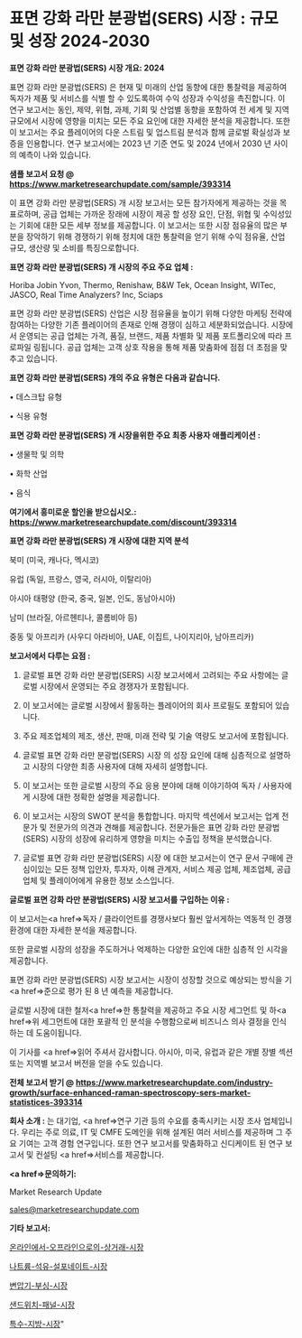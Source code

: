 # 표면 강화 라만 분광법(SERS) 시장 : 규모 및 성장 2024-2030

<strong>표면 강화 라만 분광법(SERS) 시장 개요: 2024</strong>

표면 강화 라만 분광법(SERS) 은 현재 및 미래의 산업 동향에 대한 통찰력을 제공하여 독자가 제품 및 서비스를 식별 할 수 있도록하여 수익 성장과 수익성을 촉진합니다. 이 연구 보고서는 동인, 제약, 위협, 과제, 기회 및 산업별 동향을 포함하여 전 세계 및 지역 규모에서 시장에 영향을 미치는 모든 주요 요인에 대한 자세한 분석을 제공합니다. 또한이 보고서는 주요 플레이어의 다운 스트림 및 업스트림 분석과 함께 글로벌 확실성과 보증을 인용합니다. 연구 보고서에는 2023 년 기준 연도 및 2024 년에서 2030 년 사이의 예측이 나와 있습니다.



<strong>샘플 보고서 요청 @ <a href=https://www.marketresearchupdate.com/sample/393314>https://www.marketresearchupdate.com/sample/393314</a></strong>

이 표면 강화 라만 분광법(SERS) 개 시장 보고서는 모든 참가자에게 제공하는 것을 목표로하며, 공급 업체는 가까운 장래에 시장이 제공 할 성장 요인, 단점, 위협 및 수익성있는 기회에 대한 모든 세부 정보를 제공합니다. 이 보고서는 또한 시장 점유율의 많은 부분을 장악하기 위해 경쟁하기 위해 정치에 대한 통찰력을 얻기 위해 수익 점유율, 산업 규모, 생산량 및 소비를 특징으로합니다.



<strong>표면 강화 라만 분광법(SERS) 개 시장의 주요 주요 업체 :</strong>

Horiba Jobin Yvon, Thermo, Renishaw, B&W Tek, Ocean Insight, WITec, JASCO, Real Time Analyzers? Inc, Sciaps

표면 강화 라만 분광법(SERS) 산업은 시장 점유율을 높이기 위해 다양한 마케팅 전략에 참여하는 다양한 기존 플레이어의 존재로 인해 경쟁이 심하고 세분화되었습니다. 시장에서 운영되는 공급 업체는 가격, 품질, 브랜드, 제품 차별화 및 제품 포트폴리오에 따라 프로파일 링됩니다. 공급 업체는 고객 상호 작용을 통해 제품 맞춤화에 점점 더 초점을 맞추고 있습니다.



<strong>표면 강화 라만 분광법(SERS) 개의 주요 유형은 다음과 같습니다.</strong>

• 데스크탑 유형

• 식용 유형



<strong>표면 강화 라만 분광법(SERS) 개 시장을위한 주요 최종 사용자 애플리케이션 :</strong>

• 생물학 및 의학

• 화학 산업

• 음식



<strong>여기에서 흥미로운 할인을 받으십시오.: <a href=https://www.marketresearchupdate.com/discount/393314>https://www.marketresearchupdate.com/discount/393314</a></strong>



<strong>표면 강화 라만 분광법(SERS) 개 시장에 대한 지역 분석</strong>

북미 (미국, 캐나다, 멕시코)

유럽 (독일, 프랑스, 영국, 러시아, 이탈리아)

아시아 태평양 (한국, 중국, 일본, 인도, 동남아시아)

남미 (브라질, 아르헨티나, 콜롬비아 등)

중동 및 아프리카 (사우디 아라비아, UAE, 이집트, 나이지리아, 남아프리카)



<strong>보고서에서 다루는 요점 :</strong>

1. 글로벌 표면 강화 라만 분광법(SERS) 시장 보고서에서 고려되는 주요 사항에는 글로벌 시장에서 운영되는 주요 경쟁자가 포함됩니다.

2. 이 보고서에는 글로벌 시장에서 활동하는 플레이어의 회사 프로필도 포함되어 있습니다.

3. 주요 제조업체의 제조, 생산, 판매, 미래 전략 및 기술 역량도 보고서에 포함됩니다.

4. 글로벌 표면 강화 라만 분광법(SERS) 시장 의 성장 요인에 대해 심층적으로 설명하고 시장의 다양한 최종 사용자에 대해 자세히 설명합니다.

5. 이 보고서는 또한 글로벌 시장의 주요 응용 분야에 대해 이야기하여 독자 / 사용자에게 시장에 대한 정확한 설명을 제공합니다.

6. 이 보고서는 시장의 SWOT 분석을 통합합니다. 마지막 섹션에서 보고서는 업계 전문가 및 전문가의 의견과 견해를 제공합니다. 전문가들은 표면 강화 라만 분광법(SERS) 시장의 성장에 유리하게 영향을 미치는 수출입 정책을 분석했습니다.

7. 글로벌 표면 강화 라만 분광법(SERS) 시장 에 대한 보고서는이 연구 문서 구매에 관심이있는 모든 정책 입안자, 투자자, 이해 관계자, 서비스 제공 업체, 제조업체, 공급 업체 및 플레이어에게 유용한 정보 소스입니다.



<strong>글로벌 표면 강화 라만 분광법(SERS) 시장 보고서를 구입하는 이유 :</strong>

이 보고서는<a href=>독자 / 클</a>라이언트를 경쟁사보다 훨씬 앞서게하는 역동적 인 경쟁 환경에 대한 자세한 분석을 제공합니다.

또한 글로벌 시장의 성장을 주도하거나 억제하는 다양한 요인에 대한 심층적 인 시각을 제공합니다.

표면 강화 라만 분광법(SERS) 시장 보고서는 시장이 성장할 것으로 예상되는 방식을 기<a href=>준으로</a> 평가 된 8 년 예측을 제공합니다.

글로벌 시장에 대한 철저<a href=>한 통찰력</a>을 제공하고 주요 시장 세그먼트 및 하<a href=>위 세그</a>먼트에 대한 포괄적 인 분석을 수행함으로써 비즈니스 의사 결정을 인식하는 데 도움이됩니다.

이 기사를 <a href=>읽어 주</a>셔서 감사합니다. 아시아, 미국, 유럽과 같은 개별 장별 섹션 또는 지역별 보고서 버전을 얻을 수도 있습니다.



<strong>전체 보고서 받기 @ <a href=https://www.marketresearchupdate.com/industry-growth/surface-enhanced-raman-spectroscopy-sers-market-statistices-393314>https://www.marketresearchupdate.com/industry-growth/surface-enhanced-raman-spectroscopy-sers-market-statistices-393314</a></strong>



<strong>회사 소개 :</strong>
는 대기업, <a href=>연구 기</a>관 등의 수요를 충족시키는 시장 조사 업체입니다. 우리는 주로 의료, IT 및 CMFE 도메인을 위해 설계된 여러 서비스를 제공하며 그 주요 기여는 고객 경험 연구입니다. 또한 연구 보고서를 맞춤화하고 신디케이트 된 연구 보고서 및 컨설팅 <a href=>서비</a>스를 제공합니다.



<strong><a href=>문의하기:</a></strong>

Market Research Update

sales@marketresearchupdate.com



<strong>기타 보고서:</strong>

<a href=https://www.linkedin.com/pulse/온라인에서-오프라인으로의-상거래-시장-경쟁-분석-및-성장-잠재력-2029/>온라인에서-오프라인으로의-상거래-시장</a>

<a href=https://www.linkedin.com/pulse/나트륨-석유-설포네이트-시장-경쟁-분석-및-성장-잠재력-2029-bwtxf/>나트륨-석유-설포네이트-시장</a>

<a href=https://www.linkedin.com/pulse/변압기-부싱-시장-현재-및-미래-성장-2029-isdailynews-jeauf/>변압기-부싱-시장</a>

<a href=https://www.linkedin.com/pulse/샌드위치-패널-시장-세분화-연구-및-목표-고객2030년-isdailynews-cgyxf/>샌드위치-패널-시장</a>

<a href=https://www.linkedin.com/pulse/특수-지방-시장-경쟁-분석-및-성장-잠재력-2029-trendsetters-talk-360-analysis-gcqbf/>특수-지방-시장</a>"
